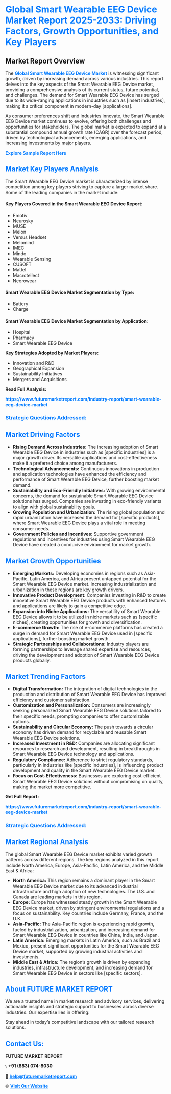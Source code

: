 <h1 style="color: #007BFF;">Global Smart Wearable EEG Device Market Report 2025-2033: Driving Factors, Growth Opportunities, and Key Players</h1>

<section id="overview">
<h2>Market Report Overview</h2>
<p>The <a href="https://www.futuremarketreport.com/industry-report/smart-wearable-eeg-device-market" style="color: #007BFF; text-decoration: none;"><strong>Global Smart Wearable EEG Device Market</strong></a> is witnessing significant growth, driven by increasing demand across various industries. This report delves into the key aspects of the Smart Wearable EEG Device market, providing a comprehensive analysis of its current status, future potential, and challenges. The demand for Smart Wearable EEG Device has surged due to its wide-ranging applications in industries such as [insert industries], making it a critical component in modern-day [applications].</p>
<p>As consumer preferences shift and industries innovate, the Smart Wearable EEG Device market continues to evolve, offering both challenges and opportunities for stakeholders. The global market is expected to expand at a substantial compound annual growth rate (CAGR) over the forecast period, driven by technological advancements, emerging applications, and increasing investments by major players.</p>
</section>

<section id="overview">
<p><a href="https://www.futuremarketreport.com/request-sample/reportId=127050" style="color: #007BFF; text-decoration: none;"><strong>Explore Sample Report Here</strong></a></p>
</section>

<section id="key-players">
<h2 style="color: #007BFF;">Market Key Players Analysis</h2>
<p>The Smart Wearable EEG Device market is characterized by intense competition among key players striving to capture a larger market share. Some of the leading companies in the market include:</p>
<h4>Key Players Covered in the Smart Wearable EEG Device Report:</h4>
<ul><li>Emotiv</li><li>Neurosky</li><li>MUSE</li><li>Melon</li><li>Versus Headset</li><li>Melomind</li><li>IMEC</li><li>Mindo</li><li>Wearable Sensing</li><li>CUSOFT</li><li>Mattel</li><li>Macrotellect</li><li>Neorowear</li></ul>
<h4>Smart Wearable EEG Device Market Segmentation by Type:</h4>
<ul><li>Battery</li><li>Charge</li></ul>

<h4>Smart Wearable EEG Device Market Segmentation by Application:</h4>
<ul><li>Hospital</li><li>Pharmacy</li><li>Smart Wearable EEG Device</li></ul>
<p><strong>Key Strategies Adopted by Market Players:</strong></p>
<ul>
<li>Innovation and R&D</li>
<li>Geographical Expansion</li>
<li>Sustainability Initiatives</li>
<li>Mergers and Acquisitions</li>
</ul>
</section>

<section>
<p><strong>Read Full Analysis: </strong></p><a href="https://www.futuremarketreport.com/industry-report/smart-wearable-eeg-device-market" style="color: #007BFF; text-decoration: none;"><strong>https://www.futuremarketreport.com/industry-report/smart-wearable-eeg-device-market</strong></a>
<h3 style="color: #007BFF;">Strategic Questions Addressed:</h3>
</section>

<section id="driving-factors">
<h2 style="color: #007BFF;">Market Driving Factors</h2>
<ul>
<li><strong>Rising Demand Across Industries:</strong> The increasing adoption of Smart Wearable EEG Device in industries such as [specific industries] is a major growth driver. Its versatile applications and cost-effectiveness make it a preferred choice among manufacturers.</li>
<li><strong>Technological Advancements:</strong> Continuous innovations in production and application technologies have enhanced the efficiency and performance of Smart Wearable EEG Device, further boosting market demand.</li>
<li><strong>Sustainability and Eco-Friendly Initiatives:</strong> With growing environmental concerns, the demand for sustainable Smart Wearable EEG Device solutions has surged. Companies are investing in eco-friendly variants to align with global sustainability goals.</li>
<li><strong>Growing Population and Urbanization:</strong> The rising global population and rapid urbanization have increased the demand for [specific products], where Smart Wearable EEG Device plays a vital role in meeting consumer needs.</li>
<li><strong>Government Policies and Incentives:</strong> Supportive government regulations and incentives for industries using Smart Wearable EEG Device have created a conducive environment for market growth.</li>
</ul>
</section>

<section id="growth-opportunities">
<h2 style="color: #007BFF;">Market Growth Opportunities</h2>
<ul>
<li><strong>Emerging Markets:</strong> Developing economies in regions such as Asia-Pacific, Latin America, and Africa present untapped potential for the Smart Wearable EEG Device market. Increasing industrialization and urbanization in these regions are key growth drivers.</li>
<li><strong>Innovative Product Development:</strong> Companies investing in R&D to create innovative Smart Wearable EEG Device products with enhanced features and applications are likely to gain a competitive edge.</li>
<li><strong>Expansion into Niche Applications:</strong> The versatility of Smart Wearable EEG Device allows it to be utilized in niche markets such as [specific niches], creating opportunities for growth and diversification.</li>
<li><strong>E-commerce Growth:</strong> The rise of e-commerce platforms has created a surge in demand for Smart Wearable EEG Device used in [specific applications], further boosting market growth.</li>
<li><strong>Strategic Partnerships and Collaborations:</strong> Industry players are forming partnerships to leverage shared expertise and resources, driving the development and adoption of Smart Wearable EEG Device products globally.</li>
</ul>
</section>

<section id="trending-factors">
<h2 style="color: #007BFF;">Market Trending Factors</h2>
<ul>
<li><strong>Digital Transformation:</strong> The integration of digital technologies in the production and distribution of Smart Wearable EEG Device has improved efficiency and customer satisfaction.</li>
<li><strong>Customization and Personalization:</strong> Consumers are increasingly seeking personalized Smart Wearable EEG Device solutions tailored to their specific needs, prompting companies to offer customizable options.</li>
<li><strong>Sustainability and Circular Economy:</strong> The push towards a circular economy has driven demand for recyclable and reusable Smart Wearable EEG Device solutions.</li>
<li><strong>Increased Investment in R&D:</strong> Companies are allocating significant resources to research and development, resulting in breakthroughs in Smart Wearable EEG Device technology and applications.</li>
<li><strong>Regulatory Compliance:</strong> Adherence to strict regulatory standards, particularly in industries like [specific industries], is influencing product development and quality in the Smart Wearable EEG Device market.</li>
<li><strong>Focus on Cost-Effectiveness:</strong> Businesses are exploring cost-efficient Smart Wearable EEG Device solutions without compromising on quality, making the market more competitive.</li>
</ul>
</section>

<section>
<p><strong>Get Full Report: </strong></p><a href="https://www.futuremarketreport.com/industry-report/smart-wearable-eeg-device-market" style="color: #007BFF; text-decoration: none;"><strong>https://www.futuremarketreport.com/industry-report/smart-wearable-eeg-device-market</strong></a>
<h3 style="color: #007BFF;">Strategic Questions Addressed:</h3>
</section>


<section id="regional-analysis">
<h2 style="color: #007BFF;">Market Regional Analysis</h2>
<p>The global Smart Wearable EEG Device market exhibits varied growth patterns across different regions. The key regions analyzed in this report include North America, Europe, Asia-Pacific, Latin America, and the Middle East & Africa:</p>
<ul>
<li><strong>North America:</strong> This region remains a dominant player in the Smart Wearable EEG Device market due to its advanced industrial infrastructure and high adoption of new technologies. The U.S. and Canada are leading markets in this region.</li>
<li><strong>Europe:</strong> Europe has witnessed steady growth in the Smart Wearable EEG Device market, driven by stringent environmental regulations and a focus on sustainability. Key countries include Germany, France, and the U.K.</li>
<li><strong>Asia-Pacific:</strong> The Asia-Pacific region is experiencing rapid growth, fueled by industrialization, urbanization, and increasing demand for Smart Wearable EEG Device in countries like China, India, and Japan.</li>
<li><strong>Latin America:</strong> Emerging markets in Latin America, such as Brazil and Mexico, present significant opportunities for the Smart Wearable EEG Device market, supported by growing industrial activities and investments.</li>
<li><strong>Middle East & Africa:</strong> The region’s growth is driven by expanding industries, infrastructure development, and increasing demand for Smart Wearable EEG Device in sectors like [specific sectors].</li>
</ul>
</section>

<footer>
<h2 style="color: #007BFF;">About FUTURE MARKET REPORT</h2>
<p>We are a trusted name in market research and advisory services, delivering actionable insights and strategic support to businesses across diverse industries. Our expertise lies in offering:</p>

<p>Stay ahead in today’s competitive landscape with our tailored research solutions.</p>

<h2 style="color: #007BFF;">Contact Us:</h2>
<p><strong>FUTURE MARKET REPORT</strong></p>
<p>📞 <strong>+91 (883) 074-8030</strong></p>
<p>📧 <strong><a href="mailto:help@futuremarketreport.com" style="color: #007BFF;">help@futuremarketreport.com</a></strong></p>
<p>🌐 <strong><a href="https://www.futuremarketreport.com/" style="color: #007BFF;">Visit Our Website</a></strong></p>
</footer>